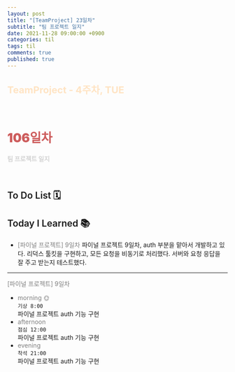```yaml
---
layout: post
title: "[TeamProject] 23일차"
subtitle: "팀 프로젝트 일지"
date: 2021-11-28 09:00:00 +0900
categories: til
tags: til
comments: true
published: true
---
```


## <span style="color:Bisque;font-size: 22px">TeamProject - 4주차, TUE</span>

<br />

# **<span style="font-weight:900;color:indianred">106일차</span>**

**<span style="color:lightgray">팀 프로젝트 일지</span>**

<br />

## <span style="font-weight:600">To Do List</span> 🗓

## <span style="font-weight:600">Today I Learned</span> 📚

- <span style="color:gray">[파이널 프로젝트] 9일차</span>
  파이널 프로젝트 9일차, auth 부분을 맡아서 개발하고 있다. 리덕스 툴킷을 구현하고, 모든 요청을 비동기로 처리했다. 서버와 요청 응답을 잘 주고 받는지 테스트했다.

---

<span style="color:gray">[파이널 프로젝트] 9일차</span>

- <span style="color:gray">morning 🌞</span> <br>
  `기상 8:00` <br>
  파이널 프로젝트 auth 기능 구현
- <span style="color:gray">afternoon</span> <br>
  `점심 12:00`<br>
  파이널 프로젝트 auth 기능 구현
- <span style="color:gray">evening</span> <br>
  `착석 21:00`<br>
  파이널 프로젝트 auth 기능 구현

